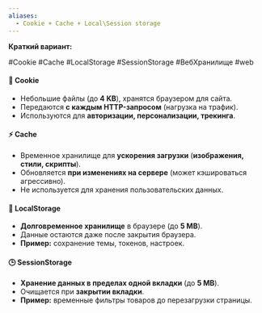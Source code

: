 ```yaml
---
aliases:
  - Cookie + Cache + Local\Session storage
---
```

**Краткий вариант:**

 #Cookie #Cache #LocalStorage #SessionStorage #ВебХранилище #web 


#### 🍪 **Cookie**

- Небольшие файлы (до **4 KB**), хранятся браузером для сайта.
- Передаются **с каждым HTTP-запросом** (нагрузка на трафик).
- Используются для **авторизации, персонализации, трекинга**.

#### ⚡ **Cache**

- Временное хранилище для **ускорения загрузки** (**изображения, стили, скрипты**).
- Обновляется **при изменениях на сервере** (может кэшироваться агрессивно).
- Не используется для хранения пользовательских данных.

#### 💾 **LocalStorage**

- **Долговременное хранилище** в браузере (до **5 MB**).
- Данные остаются даже после закрытия браузера.
- **Пример:** сохранение темы, токенов, настроек.

#### 🕒 **SessionStorage**

- **Хранение данных в пределах одной вкладки** (до **5 MB**).
- Очищается при **закрытии вкладки**.
- **Пример:** временные фильтры товаров до перезагрузки страницы.